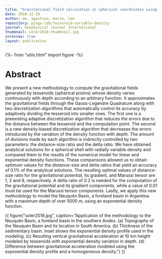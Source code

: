 ```yaml
---
title: "Gravitational field calculation in spherical coordinates using variable densities in depth"
date: 2018-12-29
author: me, agustina, mario, leo
repository: pinga-lab/tesseroid-variable-density
journal: Geophysical Journal International
thumbnail: soler2018-thumbnail.jpg
inreview: true
layout: publication
---
```

{%- from "utils.html" import figure -%}

# Abstract

We present a new methodology to compute the gravitational fields generated by
tesseroids (spherical prisms) whose density varies continuously with depth
according to an arbitrary function. It approximates the gravitational fields
through the Gauss-Legendre Quadrature along with two discretization algorithms
that automatically control its accuracy by adaptively dividing the tesseroid
into smaller ones. The first one is a preexisting adaptive discretization
algorithm that reduces the errors due to the distance between the tesseroid and
the computation point. The second is a new density-based discretization
algorithm that decreases the errors introduced by the variation of the density
function with depth. The amount of divisions made by each algorithm is
indirectly controlled by two parameters: the distance-size ratio and the delta
ratio. We have obtained analytical solutions for a spherical shell with
radially variable density and compared them to the results of the numerical
model for linear and exponential density functions. These comparisons allowed
us to obtain optimum values for the distance-size and delta ratios that yield
an accuracy of 0.1% of the analytical solutions. The resulting optimal values
of distance-size ratio for the gravitational potential, its gradient, and
Marussi tensor are 1, 2 and 8, respectively. A delta ratio of 0.2 is needed for
the computation of the gravitational potential and its gradient components,
while a value of 0.01 must be used for the Marussi tensor components. Lastly,
we apply this new methodology to model the Neuquén Basin, a foreland basin in
Argentina with a maximum depth of over 5000 m, using an exponential density
function.

{{ figure("soler2018.jpg", caption="Application of the methodology to the Neuquén Basin,
a foreland basin in the southern Andes. (a) Topography of the Neuquén Basin and its
location in South America. (b) Thickness of the sedimentary basin. Inset shows the
exponential density profile used in the modeling. (c) Resulting vertical gravitational
acceleration at 10 km height modeled by tesseroids with exponential density variation in
depth. (d) Difference between gravitational acceleration modeled using the exponential
density profile and a homogeneous density.") }}
